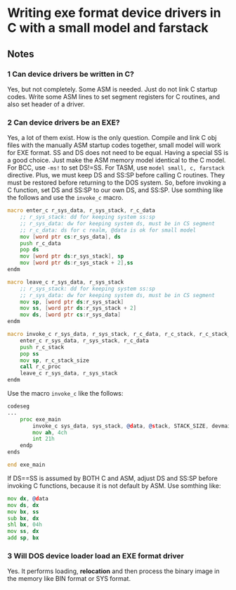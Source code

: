 # Writing exe format device drivers in C with a small model and farstack

## Notes

### 1 Can device drivers be written in C?

Yes, but not completely. Some ASM is needed. Just do not link C startup codes. Write some ASM lines to set segment registers for C routines, and also set header of a driver.

### 2 Can device drivers be an EXE?

Yes, a lot of them exist. How is the only question. Compile and link C obj files with the manually ASM startup codes together, small model will work for EXE format. SS and DS does not need to be equal. Having a special SS is a good choice. Just make the ASM memory model identical to the C model. For BCC, use `-ms!` to set DS!=SS. For TASM, use `model small, c, farstack` directive. Plus, we must keep DS and SS:SP before calling C routines. They must be restored before returning to the DOS system. So, before invoking a C function, set DS and SS:SP to our own DS, and SS:SP. Use somthing like the follows and use the `invoke_c` macro.

```asm
macro enter_c r_sys_data, r_sys_stack, r_c_data
    ;; r_sys_stack: dd for keeping system ss:sp
    ;; r_sys_data: dw for keeping system ds, must be in CS segment
    ;; r_c_data: ds for c realm, @data is ok for small model
    mov [word ptr cs:r_sys_data], ds
    push r_c_data
    pop ds
    mov [word ptr ds:r_sys_stack], sp
    mov [word ptr ds:r_sys_stack + 2],ss
endm

macro leave_c r_sys_data, r_sys_stack
    ;; r_sys_stack: dd for keeping system ss:sp
    ;; r_sys_data: dw for keeping system ds, must be in CS segment
    mov sp, [word ptr ds:r_sys_stack]
    mov ss, [word ptr ds:r_sys_stack + 2]
    mov ds, [word ptr cs:r_sys_data]
endm

macro invoke_c r_sys_data, r_sys_stack, r_c_data, r_c_stack, r_c_stack_size, r_c_proc
    enter_c r_sys_data, r_sys_stack, r_c_data
    push r_c_stack
    pop ss
    mov sp, r_c_stack_size
    call r_c_proc
    leave_c r_sys_data, r_sys_stack
endm
```

Use the macro `invoke_c` like the follows:

```asm
codeseg
...
    proc exe_main
        invoke_c sys_data, sys_stack, @data, @stack, STACK_SIZE, devmain
        mov ah, 4ch
        int 21h      
    endp   
ends

end exe_main
```

If DS==SS is assumed by BOTH C and ASM, adjust DS and SS:SP before invoking C functions, because it is not default by ASM. Use somthing like:

```asm
mov dx, @data
mov ds, dx
mov bx, ss
sub bx, dx
shl bx, 04h
mov ss, dx
add sp, bx
```

### 3 Will DOS device loader load an EXE format driver

Yes. It performs loading, **relocation** and then process the binary image in the memory like BIN format or SYS format.

